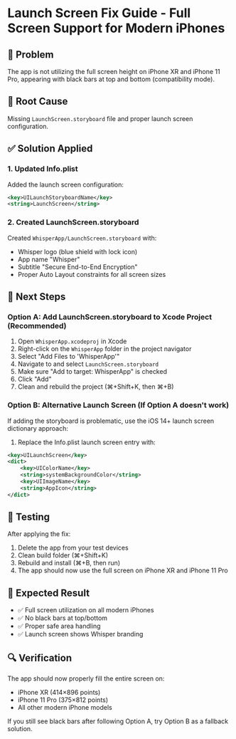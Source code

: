 # Launch Screen Fix Guide - Full Screen Support for Modern iPhones

## 🎯 Problem
The app is not utilizing the full screen height on iPhone XR and iPhone 11 Pro, appearing with black bars at top and bottom (compatibility mode).

## 🔧 Root Cause
Missing `LaunchScreen.storyboard` file and proper launch screen configuration.

## ✅ Solution Applied

### 1. Updated Info.plist
Added the launch screen configuration:
```xml
<key>UILaunchStoryboardName</key>
<string>LaunchScreen</string>
```

### 2. Created LaunchScreen.storyboard
Created `WhisperApp/LaunchScreen.storyboard` with:
- Whisper logo (blue shield with lock icon)
- App name "Whisper"
- Subtitle "Secure End-to-End Encryption"
- Proper Auto Layout constraints for all screen sizes

## 🚀 Next Steps

### Option A: Add LaunchScreen.storyboard to Xcode Project (Recommended)
1. Open `WhisperApp.xcodeproj` in Xcode
2. Right-click on the `WhisperApp` folder in the project navigator
3. Select "Add Files to 'WhisperApp'"
4. Navigate to and select `LaunchScreen.storyboard`
5. Make sure "Add to target: WhisperApp" is checked
6. Click "Add"
7. Clean and rebuild the project (⌘+Shift+K, then ⌘+B)

### Option B: Alternative Launch Screen (If Option A doesn't work)
If adding the storyboard is problematic, use the iOS 14+ launch screen dictionary approach:

1. Replace the Info.plist launch screen entry with:
```xml
<key>UILaunchScreen</key>
<dict>
    <key>UIColorName</key>
    <string>systemBackgroundColor</string>
    <key>UIImageName</key>
    <string>AppIcon</string>
</dict>
```

## 🧪 Testing
After applying the fix:
1. Delete the app from your test devices
2. Clean build folder (⌘+Shift+K)
3. Rebuild and install (⌘+B, then run)
4. The app should now use the full screen on iPhone XR and iPhone 11 Pro

## 📱 Expected Result
- ✅ Full screen utilization on all modern iPhones
- ✅ No black bars at top/bottom
- ✅ Proper safe area handling
- ✅ Launch screen shows Whisper branding

## 🔍 Verification
The app should now properly fill the entire screen on:
- iPhone XR (414×896 points)
- iPhone 11 Pro (375×812 points)
- All other modern iPhone models

If you still see black bars after following Option A, try Option B as a fallback solution.